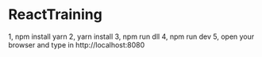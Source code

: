 # ReactTraining

1, npm install yarn
2, yarn install
3, npm run dll
4, npm run dev
5, open your browser and type in http://localhost:8080
